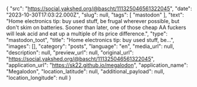 {
  "src": "https://social.yakshed.org/@bascht/111325046561322045",
  "date": "2023-10-30T17:03:22.000Z",
  "slug": null,
  "tags": [
    "mastodon"
  ],
  "text": "Home electronics tip: buy used stuff, be frugal wherever possible, but don't skim on batteries. Sooner than later, one of those cheap AA fuckers will leak acid and eat up a multiple of its price difference.",
  "type": "mastodon_toot",
  "title": "Home electronics tip: buy used stuff, be…",
  "images": [],
  "category": "posts",
  "language": "en",
  "media_url": null,
  "description": null,
  "preview_url": null,
  "original_url": "https://social.yakshed.org/@bascht/111325046561322045",
  "application_url": "https://sk22.github.io/megalodon",
  "application_name": "Megalodon",
  "location_latitude": null,
  "additional_payload": null,
  "location_longitude": null
}